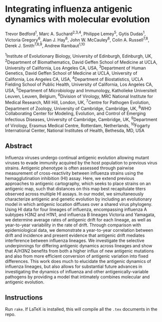 # Integrating influenza antigenic dynamics with molecular evolution

Trevor Bedford<sup>1</sup>, Marc A. Suchard<sup>2,3,4</sup>, Philippe Lemey<sup>5</sup>, Gytis
Dudas<sup>1</sup>, Victoria Gregory<sup>6</sup>, Alan J. Hay<sup>6</sup>, John W.
McCauley<sup>6</sup>, Colin A. Russell<sup>7,8</sup>, Derek J. Smith<sup>7,8,9</sup>, Andrew
Rambaut<sup>1,10</sup>

<sup>1</sup>Institute of Evolutionary Biology, University of Edinburgh, Edinburgh, UK,
<sup>2</sup>Department of Biomathematics, David Geffen School of Medicine at UCLA, University of
California, Los Angeles CA, USA, <sup>3</sup>Department of Human Genetics, David Geffen School of
Medicine at UCLA, University of California, Los Angeles CA, USA, <sup>4</sup>Department of
Biostatistics, UCLA Fielding School of Public Health, University of California, Los Angeles CA, USA,
<sup>5</sup>Department of Microbiology and Immunology, Katholieke Universiteit Leuven, Leuven,
Belgium, <sup>6</sup>Division of Virology, MRC National Institute for Medical Research, Mill Hill,
London, UK, <sup>7</sup>Centre for Pathogen Evolution, Department of Zoology, University of
Cambridge, Cambridge, UK, <sup>8</sup>WHO Collaborating Center for Modeling, Evolution, and Control
of Emerging Infectious Diseases, University of Cambridge, Cambridge, UK, <sup>9</sup>Department of
Virology, Erasmus Medical Centre, Rotterdam, Netherlands, <sup>10</sup>Fogarty International Center,
National Institutes of Health, Bethesda, MD, USA

## Abstract

Influenza viruses undergo continual antigenic evolution allowing mutant viruses to evade immunity
acquired by the host population to previous virus strains. Antigenic phenotype is often assessed
through pairwise measurement of cross-reactivity between influenza strains using the
hemagglutination inhibition (HI) assay. Here, we extend previous approaches to antigenic
cartography, which seeks to place strains on an antigenic map, such that distances on this map best
recapitulate titers observed across multiple HI assays. In our model, we simultaneously characterize
antigenic and genetic evolution by including an evolutionary model in which antigenic location
diffuses over a shared virus phylogeny. Using HI data for four lineages of influenza, encompassing
influenza A subtypes H3N2 and H1N1, and influenza B lineages Victoria and Yamagata, we determine
average rates of antigenic drift for each lineage, as well as year-to-year variability in the rate
of drift. Through comparison with epidemiological data, we demonstrate a year-to-year correlation
between drift and incidence and present evidence that antigenic drift mediates interference between
influenza lineages. We investigate the selective underpinnings for differing antigenic dynamics
across lineages and show that A/H3N2 benefits from both a higher influx of new antigenic mutations
and also from more efficient conversion of antigenic variation into fixed differences. This work
does much to elucidate the antigenic dynamics of influenza lineages, but also allows for substantial
future advances in investigating the dynamics of influenza and other antigenically-variable
pathogens by providing a model that intimately combines molecular and antigenic evolution.

## Instructions

Run `rake`.  If LaTeX is installed, this will compile all the `.tex` documents in the repo.
